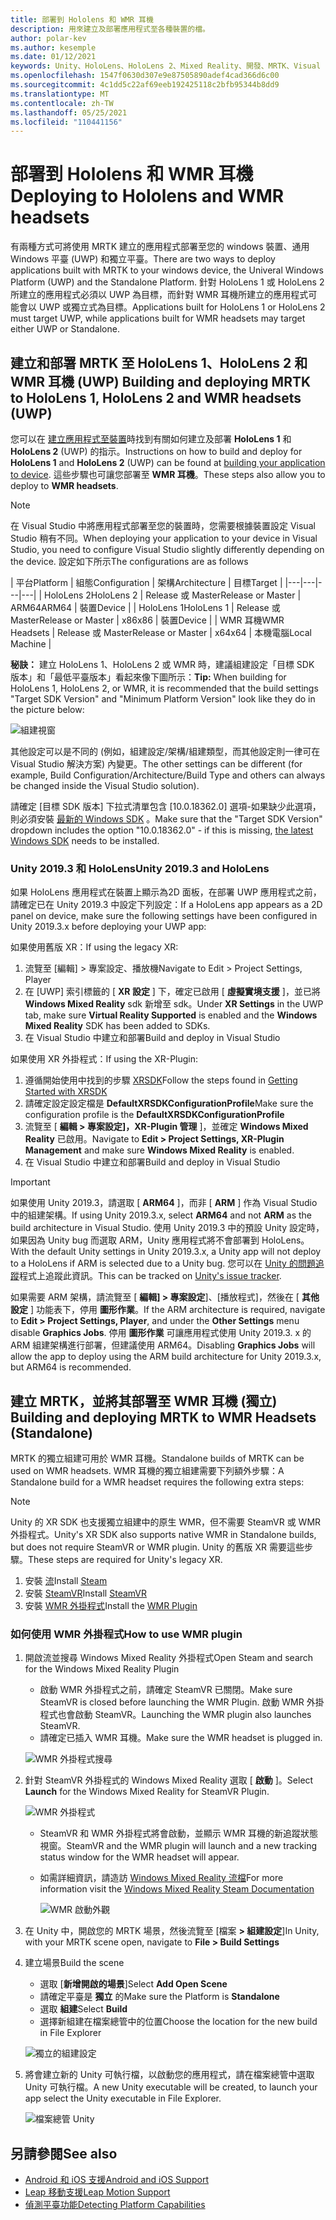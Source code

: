```yaml
---
title: 部署到 Hololens 和 WMR 耳機
description: 用來建立及部署應用程式至各種裝置的檔。
author: polar-kev
ms.author: kesemple
ms.date: 01/12/2021
keywords: Unity、HoloLens、HoloLens 2、Mixed Reality、開發、MRTK、Visual Studio
ms.openlocfilehash: 1547f0630d307e9e87505890adef4cad366d6c00
ms.sourcegitcommit: 4c1dd5c22af69eeb192425118c2bfb95344b8dd9
ms.translationtype: MT
ms.contentlocale: zh-TW
ms.lasthandoff: 05/25/2021
ms.locfileid: "110441156"
---
```

# <a name="deploying-to-hololens-and-wmr-headsets"></a><span data-ttu-id="d37d6-104">部署到 Hololens 和 WMR 耳機</span><span class="sxs-lookup"><span data-stu-id="d37d6-104">Deploying to Hololens and WMR headsets</span></span>

<span data-ttu-id="d37d6-105">有兩種方式可將使用 MRTK 建立的應用程式部署至您的 windows 裝置、通用 Windows 平臺 (UWP) 和獨立平臺。</span><span class="sxs-lookup"><span data-stu-id="d37d6-105">There are two ways to deploy applications built with MRTK to your windows device, the Univeral Windows Platform (UWP) and the Standalone Platform.</span></span> <span data-ttu-id="d37d6-106">針對 HoloLens 1 或 HoloLens 2 所建立的應用程式必須以 UWP 為目標，而針對 WMR 耳機所建立的應用程式可能會以 UWP 或獨立式為目標。</span><span class="sxs-lookup"><span data-stu-id="d37d6-106">Applications built for HoloLens 1 or HoloLens 2 must target UWP, while applications built for WMR headsets may target either UWP or Standalone.</span></span>

## <a name="building-and-deploying-mrtk-to-hololens-1-hololens-2-and-wmr-headsets-uwp"></a><span data-ttu-id="d37d6-107">建立和部署 MRTK 至 HoloLens 1、HoloLens 2 和 WMR 耳機 (UWP) </span><span class="sxs-lookup"><span data-stu-id="d37d6-107">Building and deploying MRTK to HoloLens 1, HoloLens 2 and WMR headsets (UWP)</span></span>

<span data-ttu-id="d37d6-108">您可以在 [建立應用程式至裝置](/windows/mixed-reality/mrlearning-base-ch1#build-your-application-to-your-device)時找到有關如何建立及部署 **HoloLens 1** 和 **HoloLens 2** (UWP) 的指示。</span><span class="sxs-lookup"><span data-stu-id="d37d6-108">Instructions on how to build and deploy for **HoloLens 1** and **HoloLens 2** (UWP) can be found at [building your application to device](/windows/mixed-reality/mrlearning-base-ch1#build-your-application-to-your-device).</span></span> <span data-ttu-id="d37d6-109">這些步驟也可讓您部署至 **WMR 耳機**。</span><span class="sxs-lookup"><span data-stu-id="d37d6-109">These steps also allow you to deploy to **WMR headsets**.</span></span>

> [!NOTE]
> <span data-ttu-id="d37d6-110">在 Visual Studio 中將應用程式部署至您的裝置時，您需要根據裝置設定 Visual Studio 稍有不同。</span><span class="sxs-lookup"><span data-stu-id="d37d6-110">When deploying your application to your device in Visual Studio, you need to configure Visual Studio slightly differently depending on the device.</span></span> <span data-ttu-id="d37d6-111">設定如下所示</span><span class="sxs-lookup"><span data-stu-id="d37d6-111">The configurations are as follows</span></span>
>
>| <span data-ttu-id="d37d6-112">平台</span><span class="sxs-lookup"><span data-stu-id="d37d6-112">Platform</span></span> | <span data-ttu-id="d37d6-113">組態</span><span class="sxs-lookup"><span data-stu-id="d37d6-113">Configuration</span></span> | <span data-ttu-id="d37d6-114">架構</span><span class="sxs-lookup"><span data-stu-id="d37d6-114">Architecture</span></span> | <span data-ttu-id="d37d6-115">目標</span><span class="sxs-lookup"><span data-stu-id="d37d6-115">Target</span></span> |
|---|---|---|---|
| <span data-ttu-id="d37d6-116">HoloLens 2</span><span class="sxs-lookup"><span data-stu-id="d37d6-116">HoloLens 2</span></span> | <span data-ttu-id="d37d6-117">Release 或 Master</span><span class="sxs-lookup"><span data-stu-id="d37d6-117">Release or Master</span></span> | <span data-ttu-id="d37d6-118">ARM64</span><span class="sxs-lookup"><span data-stu-id="d37d6-118">ARM64</span></span> | <span data-ttu-id="d37d6-119">裝置</span><span class="sxs-lookup"><span data-stu-id="d37d6-119">Device</span></span> |
| <span data-ttu-id="d37d6-120">HoloLens 1</span><span class="sxs-lookup"><span data-stu-id="d37d6-120">HoloLens 1</span></span> | <span data-ttu-id="d37d6-121">Release 或 Master</span><span class="sxs-lookup"><span data-stu-id="d37d6-121">Release or Master</span></span> | <span data-ttu-id="d37d6-122">x86</span><span class="sxs-lookup"><span data-stu-id="d37d6-122">x86</span></span> | <span data-ttu-id="d37d6-123">裝置</span><span class="sxs-lookup"><span data-stu-id="d37d6-123">Device</span></span> |
| <span data-ttu-id="d37d6-124">WMR 耳機</span><span class="sxs-lookup"><span data-stu-id="d37d6-124">WMR Headsets</span></span> | <span data-ttu-id="d37d6-125">Release 或 Master</span><span class="sxs-lookup"><span data-stu-id="d37d6-125">Release or Master</span></span> | <span data-ttu-id="d37d6-126">x64</span><span class="sxs-lookup"><span data-stu-id="d37d6-126">x64</span></span> | <span data-ttu-id="d37d6-127">本機電腦</span><span class="sxs-lookup"><span data-stu-id="d37d6-127">Local Machine</span></span> |

<span data-ttu-id="d37d6-128">**秘訣：** 建立 HoloLens 1、HoloLens 2 或 WMR 時，建議組建設定「目標 SDK 版本」和「最低平臺版本」看起來像下圖所示：</span><span class="sxs-lookup"><span data-stu-id="d37d6-128">**Tip:** When building for HoloLens 1, HoloLens 2, or WMR, it is recommended that the build settings "Target SDK Version" and "Minimum Platform Version" look like they do in the picture below:</span></span>

![組建視窗](../features/images/getting-started/BuildWindow.png)

<span data-ttu-id="d37d6-130">其他設定可以是不同的 (例如，組建設定/架構/組建類型，而其他設定則一律可在 Visual Studio 解決方案) 內變更。</span><span class="sxs-lookup"><span data-stu-id="d37d6-130">The other settings can be different (for example, Build Configuration/Architecture/Build Type and others can always be changed inside the Visual Studio solution).</span></span>

<span data-ttu-id="d37d6-131">請確定 [目標 SDK 版本] 下拉式清單包含 [10.0.18362.0] 選項-如果缺少此選項，則必須安裝 [最新的 Windows SDK](https://developer.microsoft.com/windows/downloads/windows-10-sdk) 。</span><span class="sxs-lookup"><span data-stu-id="d37d6-131">Make sure that the "Target SDK Version" dropdown includes the option "10.0.18362.0" - if this is missing, [the latest Windows SDK](https://developer.microsoft.com/windows/downloads/windows-10-sdk) needs to be installed.</span></span>

### <a name="unity-20193-and-hololens"></a><span data-ttu-id="d37d6-132">Unity 2019.3 和 HoloLens</span><span class="sxs-lookup"><span data-stu-id="d37d6-132">Unity 2019.3 and HoloLens</span></span>

<span data-ttu-id="d37d6-133">如果 HoloLens 應用程式在裝置上顯示為2D 面板，在部署 UWP 應用程式之前，請確定已在 Unity 2019.3 中設定下列設定：</span><span class="sxs-lookup"><span data-stu-id="d37d6-133">If a HoloLens app appears as a 2D panel on device, make sure the following settings have been configured in Unity 2019.3.x before deploying your UWP app:</span></span>

<span data-ttu-id="d37d6-134">如果使用舊版 XR：</span><span class="sxs-lookup"><span data-stu-id="d37d6-134">If using the legacy XR:</span></span>

1. <span data-ttu-id="d37d6-135">流覽至 [編輯] > 專案設定、播放機</span><span class="sxs-lookup"><span data-stu-id="d37d6-135">Navigate to Edit > Project Settings, Player</span></span>
1. <span data-ttu-id="d37d6-136">在 [UWP] 索引標籤的 [ **XR 設定** ] 下，確定已啟用 [ **虛擬實境支援** ]，並已將 **Windows Mixed Reality** sdk 新增至 sdk。</span><span class="sxs-lookup"><span data-stu-id="d37d6-136">Under **XR Settings** in the UWP tab, make sure **Virtual Reality Supported** is enabled and the **Windows Mixed Reality** SDK has been added to SDKs.</span></span>
1. <span data-ttu-id="d37d6-137">在 Visual Studio 中建立和部署</span><span class="sxs-lookup"><span data-stu-id="d37d6-137">Build and deploy in Visual Studio</span></span>

<span data-ttu-id="d37d6-138">如果使用 XR 外掛程式：</span><span class="sxs-lookup"><span data-stu-id="d37d6-138">If using the XR-Plugin:</span></span>

1. <span data-ttu-id="d37d6-139">遵循開始使用中找到的步驟 [XRSDK](../configuration/getting-started-with-mrtk-and-xrsdk.md)</span><span class="sxs-lookup"><span data-stu-id="d37d6-139">Follow the steps found in [Getting Started with XRSDK](../configuration/getting-started-with-mrtk-and-xrsdk.md)</span></span>
1. <span data-ttu-id="d37d6-140">請確定設定設定檔是 **DefaultXRSDKConfigurationProfile**</span><span class="sxs-lookup"><span data-stu-id="d37d6-140">Make sure the configuration profile is the **DefaultXRSDKConfigurationProfile**</span></span>
1. <span data-ttu-id="d37d6-141">流覽至 [ **編輯 > 專案設定]，XR-Plugin 管理** ]，並確定 **Windows Mixed Reality** 已啟用。</span><span class="sxs-lookup"><span data-stu-id="d37d6-141">Navigate to **Edit > Project Settings, XR-Plugin Management** and make sure **Windows Mixed Reality** is enabled.</span></span>
1. <span data-ttu-id="d37d6-142">在 Visual Studio 中建立和部署</span><span class="sxs-lookup"><span data-stu-id="d37d6-142">Build and deploy in Visual Studio</span></span>

>[!IMPORTANT]
> <span data-ttu-id="d37d6-143">如果使用 Unity 2019.3，請選取 [ **ARM64** ]，而非 [ **ARM** ] 作為 Visual Studio 中的組建架構。</span><span class="sxs-lookup"><span data-stu-id="d37d6-143">If using Unity 2019.3.x, select **ARM64** and not **ARM** as the build architecture in Visual Studio.</span></span> <span data-ttu-id="d37d6-144">使用 Unity 2019.3 中的預設 Unity 設定時，如果因為 Unity bug 而選取 ARM，Unity 應用程式將不會部署到 HoloLens。</span><span class="sxs-lookup"><span data-stu-id="d37d6-144">With the default Unity settings in Unity 2019.3.x, a Unity app will not deploy to a HoloLens if ARM is selected due to a Unity bug.</span></span> <span data-ttu-id="d37d6-145">您可以在 [Unity 的問題追蹤](https://issuetracker.unity3d.com/issues/enabling-graphics-jobs-in-2019-dot-3-x-results-in-a-crash-or-nothing-rendering-on-hololens-2)程式上追蹤此資訊。</span><span class="sxs-lookup"><span data-stu-id="d37d6-145">This can be tracked on [Unity's issue tracker](https://issuetracker.unity3d.com/issues/enabling-graphics-jobs-in-2019-dot-3-x-results-in-a-crash-or-nothing-rendering-on-hololens-2).</span></span>
>
> <span data-ttu-id="d37d6-146">如果需要 ARM 架構，請流覽至 [ **編輯] > 專案設定**]、[播放程式]，然後在 [ **其他設定** ] 功能表下，停用 **圖形作業**。</span><span class="sxs-lookup"><span data-stu-id="d37d6-146">If the ARM architecture is required, navigate to **Edit > Project Settings, Player**, and under the **Other Settings** menu disable **Graphics Jobs**.</span></span> <span data-ttu-id="d37d6-147">停用 **圖形作業** 可讓應用程式使用 Unity 2019.3. x 的 ARM 組建架構進行部署，但建議使用 ARM64。</span><span class="sxs-lookup"><span data-stu-id="d37d6-147">Disabling **Graphics Jobs** will allow the app to deploy using the ARM build architecture for Unity 2019.3.x, but ARM64 is recommended.</span></span>

## <a name="building-and-deploying-mrtk-to-wmr-headsets-standalone"></a><span data-ttu-id="d37d6-148">建立 MRTK，並將其部署至 WMR 耳機 (獨立) </span><span class="sxs-lookup"><span data-stu-id="d37d6-148">Building and deploying MRTK to WMR Headsets (Standalone)</span></span>

<span data-ttu-id="d37d6-149">MRTK 的獨立組建可用於 WMR 耳機。</span><span class="sxs-lookup"><span data-stu-id="d37d6-149">Standalone builds of MRTK can be used on WMR headsets.</span></span> <span data-ttu-id="d37d6-150">WMR 耳機的獨立組建需要下列額外步驟：</span><span class="sxs-lookup"><span data-stu-id="d37d6-150">A Standalone build for a WMR headset requires the following extra steps:</span></span>

> [!NOTE]
> <span data-ttu-id="d37d6-151">Unity 的 XR SDK 也支援獨立組建中的原生 WMR，但不需要 SteamVR 或 WMR 外掛程式。</span><span class="sxs-lookup"><span data-stu-id="d37d6-151">Unity's XR SDK also supports native WMR in Standalone builds, but does not require SteamVR or WMR plugin.</span></span> <span data-ttu-id="d37d6-152">Unity 的舊版 XR 需要這些步驟。</span><span class="sxs-lookup"><span data-stu-id="d37d6-152">These steps are required for Unity's legacy XR.</span></span>

1. <span data-ttu-id="d37d6-153">安裝 [流](https://store.steampowered.com/about/)</span><span class="sxs-lookup"><span data-stu-id="d37d6-153">Install [Steam](https://store.steampowered.com/about/)</span></span>
1. <span data-ttu-id="d37d6-154">安裝 [SteamVR](https://store.steampowered.com/app/250820/SteamVR/)</span><span class="sxs-lookup"><span data-stu-id="d37d6-154">Install [SteamVR](https://store.steampowered.com/app/250820/SteamVR/)</span></span>
1. <span data-ttu-id="d37d6-155">安裝 [WMR 外掛程式](https://store.steampowered.com/app/719950/Windows_Mixed_Reality_for_SteamVR/)</span><span class="sxs-lookup"><span data-stu-id="d37d6-155">Install the [WMR Plugin](https://store.steampowered.com/app/719950/Windows_Mixed_Reality_for_SteamVR/)</span></span>

### <a name="how-to-use-wmr-plugin"></a><span data-ttu-id="d37d6-156">如何使用 WMR 外掛程式</span><span class="sxs-lookup"><span data-stu-id="d37d6-156">How to use WMR plugin</span></span>

1. <span data-ttu-id="d37d6-157">開啟流並搜尋 Windows Mixed Reality 外掛程式</span><span class="sxs-lookup"><span data-stu-id="d37d6-157">Open Steam and search for the Windows Mixed Reality Plugin</span></span>
    - <span data-ttu-id="d37d6-158">啟動 WMR 外掛程式之前，請確定 SteamVR 已關閉。</span><span class="sxs-lookup"><span data-stu-id="d37d6-158">Make sure SteamVR is closed before launching the WMR Plugin.</span></span> <span data-ttu-id="d37d6-159">啟動 WMR 外掛程式也會啟動 SteamVR。</span><span class="sxs-lookup"><span data-stu-id="d37d6-159">Launching the WMR plugin also launches SteamVR.</span></span>
    - <span data-ttu-id="d37d6-160">請確定已插入 WMR 耳機。</span><span class="sxs-lookup"><span data-stu-id="d37d6-160">Make sure the WMR headset is plugged in.</span></span>

    ![WMR 外掛程式搜尋](../features/images/build-deploy/WMR/SteamSearchWMRPlugin.png)

1. <span data-ttu-id="d37d6-162">針對 SteamVR 外掛程式的 Windows Mixed Reality 選取 [ **啟動** ]。</span><span class="sxs-lookup"><span data-stu-id="d37d6-162">Select **Launch** for the Windows Mixed Reality for SteamVR Plugin.</span></span>

    ![WMR 外掛程式](../features/images/build-deploy/WMR/WMRPlugin.png)

    - <span data-ttu-id="d37d6-164">SteamVR 和 WMR 外掛程式將會啟動，並顯示 WMR 耳機的新追蹤狀態視窗。</span><span class="sxs-lookup"><span data-stu-id="d37d6-164">SteamVR and the WMR plugin will launch and a new tracking status window for the WMR headset will appear.</span></span>
    - <span data-ttu-id="d37d6-165">如需詳細資訊，請造訪 [Windows Mixed Reality 流檔](https://support.microsoft.com/help/4053622/windows-10-play-steamvr-games-in-windows-mixed-reality)</span><span class="sxs-lookup"><span data-stu-id="d37d6-165">For more information visit the [Windows Mixed Reality Steam Documentation](https://support.microsoft.com/help/4053622/windows-10-play-steamvr-games-in-windows-mixed-reality)</span></span>

        ![WMR 啟動外觀](../features/images/build-deploy/WMR/WMRPluginActive.png)

1. <span data-ttu-id="d37d6-167">在 Unity 中，開啟您的 MRTK 場景，然後流覽至 [檔案 **> 組建設定**]</span><span class="sxs-lookup"><span data-stu-id="d37d6-167">In Unity, with your MRTK scene open, navigate to **File > Build Settings**</span></span>

1. <span data-ttu-id="d37d6-168">建立場景</span><span class="sxs-lookup"><span data-stu-id="d37d6-168">Build the scene</span></span>
    - <span data-ttu-id="d37d6-169">選取 [**新增開啟的場景**]</span><span class="sxs-lookup"><span data-stu-id="d37d6-169">Select **Add Open Scene**</span></span>
    - <span data-ttu-id="d37d6-170">請確定平臺是 **獨立** 的</span><span class="sxs-lookup"><span data-stu-id="d37d6-170">Make sure the Platform is **Standalone**</span></span>
    - <span data-ttu-id="d37d6-171">選取 **組建**</span><span class="sxs-lookup"><span data-stu-id="d37d6-171">Select **Build**</span></span>
    - <span data-ttu-id="d37d6-172">選擇新組建在檔案總管中的位置</span><span class="sxs-lookup"><span data-stu-id="d37d6-172">Choose the location for the new build in File Explorer</span></span>

    ![獨立的組建設定](../features/images/build-deploy/WMR/BuildSettingsStandaloneUnity.png)

1. <span data-ttu-id="d37d6-174">將會建立新的 Unity 可執行檔，以啟動您的應用程式，請在檔案總管中選取 Unity 可執行檔。</span><span class="sxs-lookup"><span data-stu-id="d37d6-174">A new Unity executable will be created, to launch your app select the Unity executable in File Explorer.</span></span>

    ![檔案總管 Unity](../features/images/build-deploy/WMR/FileExplorerUnityExe.png)

## <a name="see-also"></a><span data-ttu-id="d37d6-176">另請參閱</span><span class="sxs-lookup"><span data-stu-id="d37d6-176">See also</span></span>

- [<span data-ttu-id="d37d6-177">Android 和 iOS 支援</span><span class="sxs-lookup"><span data-stu-id="d37d6-177">Android and iOS Support</span></span>](using-ar-foundation.md)
- [<span data-ttu-id="d37d6-178">Leap 移動支援</span><span class="sxs-lookup"><span data-stu-id="d37d6-178">Leap Motion Support</span></span>](leap-motion-mrtk.md)
- [<span data-ttu-id="d37d6-179">偵測平臺功能</span><span class="sxs-lookup"><span data-stu-id="d37d6-179">Detecting Platform Capabilities</span></span>](detecting-platform-capabilities.md)